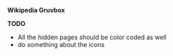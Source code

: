 **Wikipedia Gruvbox**


**TODO**
- All the hidden pages should be color coded as well 
- do something about the icons 

